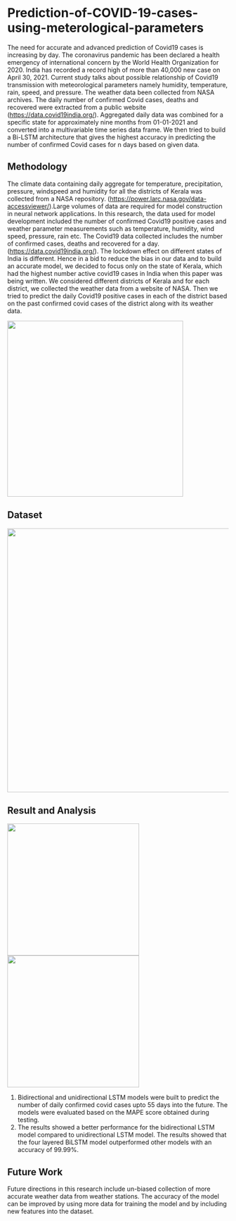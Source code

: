 # Prediction-of-COVID-19-cases-using-meterological-parameters
The need for accurate and advanced prediction of Covid19 cases is increasing by day. The coronavirus pandemic has been declared a health emergency of international concern by the World Health Organization for 2020. India has recorded a record high of more than 40,000 new case on April 30, 2021. Current study talks about possible relationship of Covid19 transmission with meteorological parameters namely humidity, temperature, rain, speed, and pressure. The weather data been collected from NASA archives. The daily number of confirmed Covid cases, deaths and recovered were extracted from a public website (https://data.covid19india.org/). Aggregated daily data was combined for a specific state for approximately nine months from 01-01-2021 and converted into a multivariable time series data frame. We then tried to build a Bi-LSTM architecture that gives the highest accuracy in predicting the number of confirmed Covid cases for n days based on given data.

## Methodology

The climate data containing daily aggregate for temperature, precipitation, pressure, windspeed and humidity for all the districts of Kerala was collected from a NASA repository. (https://power.larc.nasa.gov/data-accessviewer/).Large volumes of data are required for model construction in neural network applications. In this research,
the data used for model development included the number of confirmed Covid19 positive cases and weather parameter measurements such as temperature, humidity, wind speed, pressure, rain etc. The Covid19 data collected includes the number of confirmed cases, deaths and recovered for a day.(https://data.covid19india.org/). The
lockdown effect on different states of India is different. Hence in a bid to reduce the bias in our data and to build an accurate model, we decided to focus only on the state of Kerala, which had the highest number active covid19 cases in India when this paper was being written. We considered different districts of Kerala and for each district, we
collected the weather data from a website of NASA. Then we tried to predict the daily Covid19 positive cases in each of the district based on the past confirmed covid cases of the district along with its weather data.

<img width="400" src="https://user-images.githubusercontent.com/59830753/187105389-3948b6f3-54d7-4083-9ea7-aa88387cfd82.png">

## Dataset

<img width="600" src="https://user-images.githubusercontent.com/59830753/187105936-be6a8562-3084-4240-a978-a67a1c85f1d5.png">

## Result and Analysis

<img width="300" src="https://user-images.githubusercontent.com/59830753/187106366-fbad55f2-c000-43dc-b268-8e52f0d19e82.png">
<img width="300" src="https://user-images.githubusercontent.com/59830753/187106427-c089d3ed-bcf2-4f56-a408-d93624657380.png">



1. Bidirectional and unidirectional LSTM models were built to predict the number of daily confirmed covid cases upto 55 days into the future. The models were evaluated based on the MAPE score obtained during testing. 
2. The results showed a better performance for the bidirectional LSTM model compared to unidirectional LSTM model. The results showed that the four layered BiLSTM model outperformed other models with an accuracy of 99.99%. 

## Future Work

Future directions in this research include un-biased collection of more accurate weather data from weather stations. The accuracy of the model can be improved by using more data for training the model and by including new features into the dataset.







